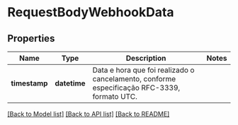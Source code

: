 # RequestBodyWebhookData

## Properties
Name | Type | Description | Notes
------------ | ------------- | ------------- | -------------
**timestamp** | **datetime** | Data e hora que foi realizado o cancelamento, conforme especificação RFC-3339, formato UTC. | 

[[Back to Model list]](../README.md#documentation-for-models) [[Back to API list]](../README.md#documentation-for-api-endpoints) [[Back to README]](../README.md)

